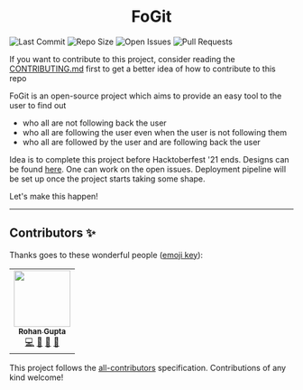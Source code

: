 <h1 align="center">FoGit</h1>

![Last Commit](https://img.shields.io/github/last-commit/demondaddy22/fogit?color=%23abd100&style=for-the-badge)
![Repo Size](https://img.shields.io/github/repo-size/demondaddy22/fogit?color=%23ff47b6&style=for-the-badge)
![Open Issues](https://img.shields.io/github/issues-raw/demondaddy22/fogit?color=%239e6eff&style=for-the-badge)
![Pull Requests](https://img.shields.io/github/issues-pr-raw/demondaddy22/fogit?color=%2302b09f&style=for-the-badge)

If you want to contribute to this project, consider reading the
[CONTRIBUTING.md](CONTRIBUTING.md) first to get a better idea of how to
contribute to this repo

FoGit is an open-source project which aims to provide an easy tool to the user
to find out

-   who all are not following back the user
-   who all are following the user even when the user is not following them
-   who all are followed by the user and are following back the user

Idea is to complete this project before Hacktoberfest '21 ends. Designs can be
found [here](design/). One can work on the open issues. Deployment pipeline will
be set up once the project starts taking some shape.

Let's make this happen!

---

## Contributors ✨

Thanks goes to these wonderful people
([emoji key](https://allcontributors.org/docs/en/emoji-key)):

<!-- ALL-CONTRIBUTORS-LIST:START - Do not remove or modify this section -->
<!-- prettier-ignore-start -->
<!-- markdownlint-disable -->
<table>
  <tr>
    <td align="center"><a href="https://shades-of-demon.herokuapp.com/"><img src="https://avatars1.githubusercontent.com/u/39908472?v=4" width="100px;" alt=""/><br /><sub><b>Rohan Gupta</b></sub></a><br /><a href="https://github.com/DemonDaddy22/fogit/commits?author=DemonDaddy22" title="Code">💻</a> <a href="#ideas-DemonDaddy22" title="Ideas, Planning, & Feedback">🤔</a> <a href="https://github.com/DemonDaddy22/fogit/commits?author=DemonDaddy22" title="Documentation">📖</a> <a href="https://github.com/DemonDaddy22/fogit/pulls?q=is%3Apr+reviewed-by%3ADemonDaddy22" title="Reviewed Pull Requests">👀</a></td>
</table>

<!-- markdownlint-enable -->
<!-- prettier-ignore-end -->

<!-- ALL-CONTRIBUTORS-LIST:END -->

This project follows the
[all-contributors](https://github.com/all-contributors/all-contributors)
specification. Contributions of any kind welcome!
